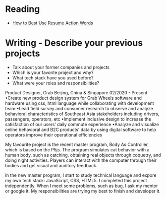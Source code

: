 # Reading

- [How to Best Use Resume Action Words](https://business.tutsplus.com/articles/resume-action-words-and-powerful-verbs--cms-28829)


# Writing - Describe your previous projects

- Talk about your former companies and projects
- Which is your favorite project and why?
- What tech stack have you used before?
- What were your roles and responsibilities?

Product Designer, Grab
Beijing, China & Singapore  02/2020 - Present 
•Create new product design system for Grab Wheels software and hardware using css, html language while collaborating with development team
•Lead field survey and consumer research to observe and analyze behavioral characteristics of Southeast Asia stakeholders including drivers, passengers, operators, etc
•Implement inclusive design to increase the satisfaction of our users’ daily commute experience
•Analyze and visualize online behavioral and B2C products’ data by using digital software to help operators improve their operational efficiencies

My favourite project is the recent master program, Body As Controller, which is based on the P5js. The program simulates cat behavior with a human body, such as catching, obtaining real objects through coquetry, and doing night activities. Players can interact with the computer through their bodies and get visual and auditory feedback. 

In the new master program, I start to study technical language and expore my own tech stack: JavaScript, CSS, HTML5. I completed this project independently. When I meet some problems, such as bug, I ask my mentor or google it. My responsibilities are trying my best to finish and developer it.
